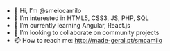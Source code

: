 - 👋 Hi, I’m @smelocamilo
- 👀 I’m interested in HTML5, CSS3, JS, PHP, SQL
- 🌱 I’m currently learning Angular, React.js
- 💞️ I’m looking to collaborate on community projects  
- 📫 How to reach me: http://made-geral.pt/smcamilo 

<!---
smelocamilo/smelocamilo is a ✨ special ✨ repository because its `README.md` (this file) appears on your GitHub profile.
You can click the Preview link to take a look at your changes.
--->

